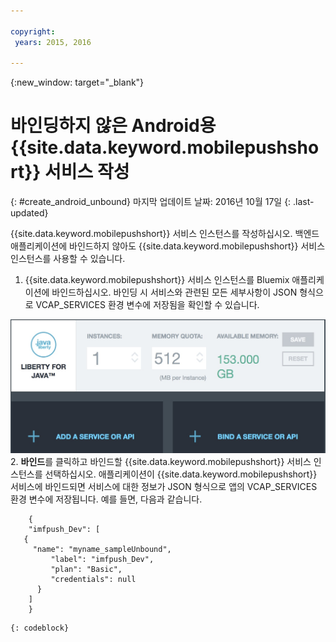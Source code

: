 ```yaml
---

copyright:
 years: 2015, 2016

---
```


{:new_window: target="_blank"}
# 바인딩하지 않은 Android용 {{site.data.keyword.mobilepushshort}} 서비스 작성
{: #create_android_unbound}
마지막 업데이트 날짜: 2016년 10월 17일
{: .last-updated}

{{site.data.keyword.mobilepushshort}} 서비스 인스턴스를 작성하십시오. 백엔드 애플리케이션에 바인드하지 않아도 {{site.data.keyword.mobilepushshort}} 서비스 인스턴스를 사용할 수 있습니다. 

1. {{site.data.keyword.mobilepushshort}} 서비스 인스턴스를 Bluemix 애플리케이션에 바인드하십시오. 바인딩 시 서비스와 관련된 모든 세부사항이 JSON 형식으로 VCAP_SERVICES 환경 변수에 저장됨을 확인할 수 있습니다.  

![푸시 알림 서비스 바인딩](images/unbound_1.jpg)
 2. **바인드**를 클릭하고 바인드할 {{site.data.keyword.mobilepushshort}} 서비스 인스턴스를 선택하십시오. 애플리케이션이 {{site.data.keyword.mobilepushshort}} 서비스에 바인드되면 서비스에 대한 정보가 JSON 형식으로 앱의 VCAP_SERVICES 환경 변수에 저장됩니다. 예를 들면, 다음과 같습니다.  
```
 	{
    "imfpush_Dev": [
   {
     "name": "myname_sampleUnbound",
         "label": "imfpush_Dev",
         "plan": "Basic",
         "credentials": null
      }
    ]
    }
```
	{: codeblock}
